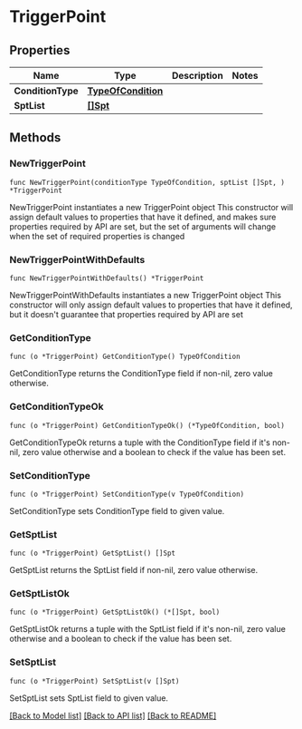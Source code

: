 # TriggerPoint

## Properties

Name | Type | Description | Notes
------------ | ------------- | ------------- | -------------
**ConditionType** | [**TypeOfCondition**](TypeOfCondition.md) |  | 
**SptList** | [**[]Spt**](Spt.md) |  | 

## Methods

### NewTriggerPoint

`func NewTriggerPoint(conditionType TypeOfCondition, sptList []Spt, ) *TriggerPoint`

NewTriggerPoint instantiates a new TriggerPoint object
This constructor will assign default values to properties that have it defined,
and makes sure properties required by API are set, but the set of arguments
will change when the set of required properties is changed

### NewTriggerPointWithDefaults

`func NewTriggerPointWithDefaults() *TriggerPoint`

NewTriggerPointWithDefaults instantiates a new TriggerPoint object
This constructor will only assign default values to properties that have it defined,
but it doesn't guarantee that properties required by API are set

### GetConditionType

`func (o *TriggerPoint) GetConditionType() TypeOfCondition`

GetConditionType returns the ConditionType field if non-nil, zero value otherwise.

### GetConditionTypeOk

`func (o *TriggerPoint) GetConditionTypeOk() (*TypeOfCondition, bool)`

GetConditionTypeOk returns a tuple with the ConditionType field if it's non-nil, zero value otherwise
and a boolean to check if the value has been set.

### SetConditionType

`func (o *TriggerPoint) SetConditionType(v TypeOfCondition)`

SetConditionType sets ConditionType field to given value.


### GetSptList

`func (o *TriggerPoint) GetSptList() []Spt`

GetSptList returns the SptList field if non-nil, zero value otherwise.

### GetSptListOk

`func (o *TriggerPoint) GetSptListOk() (*[]Spt, bool)`

GetSptListOk returns a tuple with the SptList field if it's non-nil, zero value otherwise
and a boolean to check if the value has been set.

### SetSptList

`func (o *TriggerPoint) SetSptList(v []Spt)`

SetSptList sets SptList field to given value.



[[Back to Model list]](../README.md#documentation-for-models) [[Back to API list]](../README.md#documentation-for-api-endpoints) [[Back to README]](../README.md)


